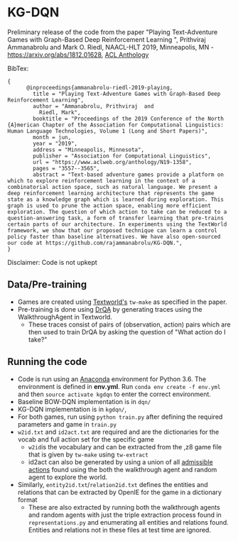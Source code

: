 
# KG-DQN

Preliminary release of the code from the paper "Playing Text-Adventure Games with Graph-Based Deep Reinforcement Learning
", Prithviraj Ammanabrolu and Mark O. Riedl, NAACL-HLT 2019, Minneapolis, MN - https://arxiv.org/abs/1812.01628, [ACL Anthology](https://www.aclweb.org/anthology/papers/N/N19/N19-1358/)

BibTex:

    {
          @inproceedings{ammanabrolu-riedl-2019-playing,
            title = "Playing Text-Adventure Games with Graph-Based Deep Reinforcement Learning",
            author = "Ammanabrolu, Prithviraj  and
              Riedl, Mark",
            booktitle = "Proceedings of the 2019 Conference of the North {A}merican Chapter of the Association for Computational Linguistics: Human Language Technologies, Volume 1 (Long and Short Papers)",
            month = jun,
            year = "2019",
            address = "Minneapolis, Minnesota",
            publisher = "Association for Computational Linguistics",
            url = "https://www.aclweb.org/anthology/N19-1358",
            pages = "3557--3565",
            abstract = "Text-based adventure games provide a platform on which to explore reinforcement learning in the context of a combinatorial action space, such as natural language. We present a deep reinforcement learning architecture that represents the game state as a knowledge graph which is learned during exploration. This graph is used to prune the action space, enabling more efficient exploration. The question of which action to take can be reduced to a question-answering task, a form of transfer learning that pre-trains certain parts of our architecture. In experiments using the TextWorld framework, we show that our proposed technique can learn a control policy faster than baseline alternatives. We have also open-sourced our code at https://github.com/rajammanabrolu/KG-DQN.",
    }

Disclaimer: Code is not upkept

## Data/Pre-training
 - Games are created using [Textworld's](https://github.com/Microsoft/TextWorld) `tw-make` as specified in the paper.
 - Pre-training is done using [DrQA](https://github.com/facebookresearch/DrQA) by generating traces using the WalkthroughAgent in Textworld.
	 - These traces consist of pairs of (observation, action) pairs which are then used to train DrQA by asking the question of "What action do I take?"
 

## Running the code
- Code is run using an [Anaconda](https://www.anaconda.com/download/#linux "Anaconda 2") environment for Python 3.6. The environment is defined in **env.yml**. Run `conda env create -f env.yml` and then `source activate kgdqn` to enter the correct environment.
- Baseline BOW-DQN implementation is in `dqn/`
- KG-DQN implementation is in `kgdqn/`, 
- For both games, run using `python train.py` after defining the required parameters and game in `train.py`
- `w2id.txt` and `id2act.txt` are required and are the dictionaries for the vocab and full action set for the specific game
	- `w2id`is the vocabulary and can be extracted from the ,z8 game file that is given by `tw-make` using `tw-extract`
	- id2act can also be generated by using a union of all [admissible actions](https://textworld.readthedocs.io/en/latest/textworld.envs.glulx.html#textworld.envs.glulx.git_glulx_ml.GlulxGameState.admissible_commands) found using the both the walkthrough agent and random agent to explore the world.
- Similarly, `entity2id.txt`/`relation2id.txt` defines the entities and relations that can be extracted by OpenIE for the game in a dictionary format 
	- These are also extracted by running both the walkthrough agents and random agents with just the triple extraction process found in `representations.py` and enumerating all entities and relations found. Entities and relations not in these files at test time are ignored.

